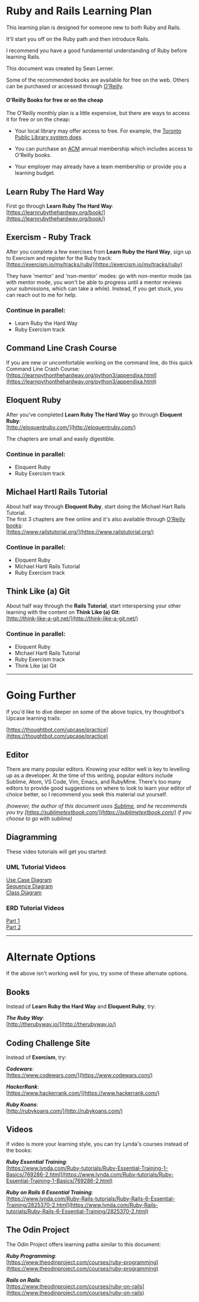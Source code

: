 # Ruby and Rails Learning Plan

This learning plan is designed for someone new to both Ruby and Rails.

It'll start you off on the Ruby path and then introduce Rails.

I recommend you have a good fundamental understanding of Ruby before learning Rails.

This document was created by Sean Lerner.

Some of the recommended books are available for free on the web. Others can be purchased or accessed through [O'Reilly](https://www.oreilly.com).

#### O'Reilly Books for free or on the cheap

The O'Reilly monthly plan is a little expensive, but there are ways to access it for free or on the cheap:

- Your local library may offer access to free. For example, the [Toronto Public Library system does](https://www.torontopubliclibrary.ca/detail.jsp?Entt=RDMEDB0099&R=EDB0099).

- You can purchase an [ACM](https://acm.org/) annual membership which includes access to O'Reilly books.

- Your employer may already have a team membership or provide you a learning budget.

## Learn Ruby The Hard Way

First go through **Learn Ruby The Hard Way**:<br>
[https://learnrubythehardway.org/book/](https://learnrubythehardway.org/book/)

## Exercism - Ruby Track

After you complete a few exercises from **Learn Ruby the Hard Way**, sign up to Exercism and register for the Ruby track:<br>
[https://exercism.io/my/tracks/ruby](https://exercism.io/my/tracks/ruby)

They have 'mentor' and 'non-mentor' modes: go with non-mentor mode (as with mentor mode, you won't be able to progress until a mentor reviews your submissions, which can take a while). Instead, if you get stuck, you can reach out to me for help.

### Continue in parallel:

- Learn Ruby the Hard Way
- Ruby Exercism track

## Command Line Crash Course

If you are new or uncomfortable working on the command line, do this quick Command Line Crash Course:<br>
[https://learnpythonthehardway.org/python3/appendixa.html](https://learnpythonthehardway.org/python3/appendixa.html)

## Eloquent Ruby

After you've completed **Learn Ruby The Hard Way** go through **Eloquent Ruby**:<br>
[http://eloquentruby.com/](http://eloquentruby.com/)

The chapters are small and easily digestible.

### Continue in parallel:

- Eloquent Ruby
- Ruby Exercism track

## Michael Hartl Rails Tutorial

About half way through **Eloquent Ruby**, start doing the Michael Hart Rails Tutorial.<br>
The first 3 chapters are free online and it's also available through [O'Reilly books](https://learning.oreilly.com/library/view/ruby-on-rails/9780136702726):<br>
[https://www.railstutorial.org/](https://www.railstutorial.org/)

### Continue in parallel:

- Eloquent Ruby
- Michael Hartl Rails Tutorial
- Ruby Exercism track

## Think Like (a) Git

About half way through the **Rails Tutorial**, start interspersing your other learning with the content on **Think Like (a) Git**:<br>
[http://think-like-a-git.net/](http://think-like-a-git.net/)

### Continue in parallel:

- Eloquent Ruby
- Michael Hartl Rails Tutorial
- Ruby Exercism track
- Think Like (a) Git

---

# Going Further

If you'd like to dive deeper on some of the above topics, try thoughtbot's Upcase learning trails:

[https://thoughtbot.com/upcase/practice](https://thoughtbot.com/upcase/practice)

## Editor

There are many popular editors. Knowing your editor well is key to levelling up as a developer. At the time of this writing, popular editors include Sublime, Atom, VS Code, Vim, Emacs, and RubyMine. There's too many editors to provide good suggestions on where to look to learn your editor of choice better, so I recommend you seek this material out yourself.

*(however, the author of this document uses [Sublime](https://www.sublimetext.com), and he recommends you try [https://sublimetextbook.com/](https://sublimetextbook.com/) if you choose to go with sublime)*

## Diagramming

These video tutorials will get you started:

### UML Tutorial Videos

[Use Case Diagram](https://youtube.com/watch?v=zid-MVo7M-E)<br>
[Sequence Diagram](https://youtube.com/watch?v=pCK6prSq8aw)<br>
[Class Diagram](https://youtube.com/watch?v=UI6lqHOVHic)

### ERD Tutorial Videos

[Part 1](https://youtube.com/watch?v=QpdhBUYk7Kk)<br>
[Part 2](https://youtube.com/watch?v=-CuY5ADwn24)

---

# Alternate Options

If the above isn't working well for you, try some of these alternate options.

## Books

Instead of **Learn Ruby the Hard Way** and **Eloquent Ruby**, try:

***The Ruby Way***:<br>
[http://therubyway.io/](http://therubyway.io/)

## Coding Challenge Site

Instead of **Exercism**, try:

***Codewars***:<br>
[https://www.codewars.com/](https://www.codewars.com/)

***HackerRank***:<br>
[https://www.hackerrank.com/](https://www.hackerrank.com/)

***Ruby Koans***:<br>
[http://rubykoans.com/](http://rubykoans.com/)

## Videos

If video is more your learning style, you can try Lynda's courses instead of the books:

***Ruby Essential Training***:<br>
[https://www.lynda.com/Ruby-tutorials/Ruby-Essential-Training-1-Basics/769286-2.html](https://www.lynda.com/Ruby-tutorials/Ruby-Essential-Training-1-Basics/769286-2.html)

***Ruby on Rails 6 Essential Training***:<br>
[https://www.lynda.com/Ruby-Rails-tutorials/Ruby-Rails-6-Essential-Training/2825370-2.html](https://www.lynda.com/Ruby-Rails-tutorials/Ruby-Rails-6-Essential-Training/2825370-2.html)

## The Odin Project

The Odin Project offers learning paths similar to this document:

***Ruby Programming***:<br>
[https://www.theodinproject.com/courses/ruby-programming](https://www.theodinproject.com/courses/ruby-programming)

***Rails on Rails***:<br>
[https://www.theodinproject.com/courses/ruby-on-rails](https://www.theodinproject.com/courses/ruby-on-rails)

